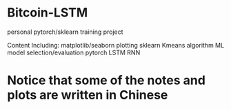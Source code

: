 # Bitcoin-LSTM

personal pytorch/sklearn training project

Content Including:
matplotlib/seaborn plotting
sklearn Kmeans algorithm
ML model selection/evaluation
pytorch LSTM RNN

# Notice that some of the notes and plots are written in Chinese
